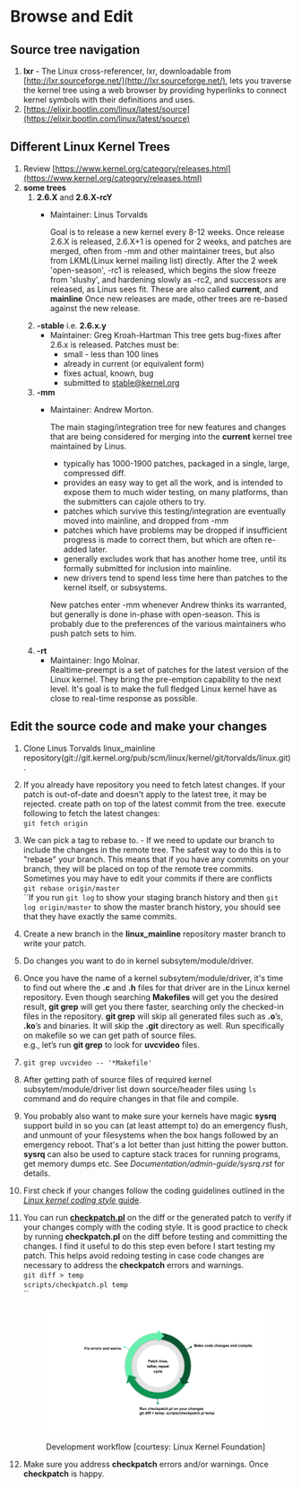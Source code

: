 # Browse and Edit

## Source tree navigation

1. **lxr** - The Linux cross-referencer, lxr, downloadable from [http://lxr.sourceforge.net/](http://lxr.sourceforge.net/), lets you traverse the kernel tree using a web browser by providing hyperlinks to connect kernel symbols with their definitions and uses.
2. [https://elixir.bootlin.com/linux/latest/source](https://elixir.bootlin.com/linux/latest/source)

## Different Linux Kernel Trees

1. Review [https://www.kernel.org/category/releases.html](https://www.kernel.org/category/releases.html)
2. **some trees**
   1. **2.6.X** and **2.6.X-rcY**
      *   Maintainer: Linus Torvalds

          Goal is to release a new kernel every 8-12 weeks. Once release 2.6.X is released, 2.6.X+1 is opened for 2 weeks, and patches are merged, often from -mm and other maintainer trees, but also from LKML(Linux kernel mailing list) directly. After the 2 week 'open-season', -rc1 is released, which begins the slow freeze from 'slushy', and hardening slowly as -rc2, and successors are released, as Linus sees fit. These are also called **current**, and **mainline** Once new releases are made, other trees are re-based against the new release.&#x20;
   2. **-stable** i.e. **2.6.x.y**
      * Maintainer: Greg Kroah-Hartman This tree gets bug-fixes after 2.6.x is released. Patches must be:
        * small - less than 100 lines
        * already in current (or equivalent form)
        * fixes actual, known, bug
        * submitted to [stable@kernel.org](mailto:stable@kernel.org)
   3. **-mm**
      *   Maintainer: Andrew Morton.

          The main staging/integration tree for new features and changes that are being considered for merging into the **current** kernel tree maintained by Linus.

          * typically has 1000-1900 patches, packaged in a single, large, compressed diff.
          * provides an easy way to get all the work, and is intended to expose them to much wider testing, on many platforms, than the submitters can cajole others to try.
          * patches which survive this testing/integration are eventually moved into mainline, and dropped from -mm
          * patches which have problems may be dropped if insufficient progress is made to correct them, but which are often re-added later.
          * generally excludes work that has another home tree, until its formally submitted for inclusion into mainline.
          * new drivers tend to spend less time here than patches to the kernel itself, or subsystems.

          New patches enter -mm whenever Andrew thinks its warranted, but generally is done in-phase with open-season. This is probably due to the preferences of the various maintainers who push patch sets to him.
   4. **-rt**
      * Maintainer: Ingo Molnar. \
        Realtime-preempt is a set of patches for the latest version of the Linux kernel. They bring the pre-emption capability to the next level. It's goal is to make the full fledged Linux kernel have as close to real-time response as possible.

## Edit the source code and make your changes

1. Clone Linus Torvalds linux\_mainline repository(git://git.kernel.org/pub/scm/linux/kernel/git/torvalds/linux.git).
2. If you already have repository you need to fetch latest changes. If your patch is out-of-date and doesn't apply to the latest tree, it may be rejected. create path on top of the latest commit from the tree. execute following to fetch the latest changes:\
   `git fetch origin`
3. We can pick a tag to rebase to. - If we need to update our branch to include the changes in the remote tree. The safest way to do this is to "rebase" your branch. This means that if you have any commits on your branch, they will be placed on top of the remote tree commits. Sometimes you may have to edit your commits if there are conflicts\
   `git rebase origin/master`\
   ``If you run `git log` to show your staging branch history and then `git log origin/master` to show the master branch history, you should see that they have exactly the same commits.
4. Create a new branch in the **linux\_mainline** repository master branch to write your patch.
5. Do changes you want to do in kernel subsytem/module/driver.
6. Once you have the name of a kernel subsytem/module/driver, it's time to find out where the **.c** and **.h** files for that driver are in the Linux kernel repository. Even though searching **Makefiles** will get you the desired result, **git grep** will get you there faster, searching only the checked-in files in the repository. **git grep** will skip all generated files such as **.o**’s, **.ko**’s and binaries. It will skip the **.git** directory as well. Run specifically on makefile so we can get path of source files.\
   e.g., let’s run **git grep** to look for **uvcvideo** files.
7. `git grep uvcvideo -- '*Makefile'`
8. After getting path of source files of required kernel subsytem/module/driver list down source/header files using `ls` command and do require changes in that file and compile.
9. You probably also want to make sure your kernels have magic **sysrq** support build in so you can (at least attempt to) do an emergency flush, and unmount of your filesystems when the box hangs followed by an emergency reboot. That's a lot better than just hitting the power button. **sysrq** can also be used to capture stack traces for running programs, get memory dumps etc. See _Documentation/admin-guide/sysrq.rst_ for details.
10. First check if your changes follow the coding guidelines outlined in the [_Linux kernel coding style_ guide](https://www.kernel.org/doc/html/latest/process/coding-style.html).
11. You can run [**checkpatch.pl**](https://git.kernel.org/pub/scm/linux/kernel/git/torvalds/linux.git/tree/scripts/checkpatch.pl) on the diff or the generated patch to verify if your changes comply with the coding style. It is good practice to check by running **checkpatch.pl** on the diff before testing and committing the changes. I find it useful to do this step even before I start testing my patch. This helps avoid redoing testing in case code changes are necessary to address the **checkpatch** errors and warnings.\
    `git diff > temp`\
    `scripts/checkpatch.pl temp`\
    ``

    <figure><img src="../../.gitbook/assets/image (5).png" alt=""><figcaption><p>Development workflow [courtesy: Linux Kernel Foundation]</p></figcaption></figure>
12. Make sure you address **checkpatch** errors and/or warnings. Once **checkpatch** is happy.

